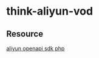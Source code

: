 # think-aliyun-vod
## Resource
[aliyun openapi sdk php](https://github.com/aliyun/openapi-sdk-php/blob/master/README.md)
